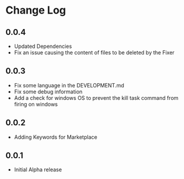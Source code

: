 # Change Log

## 0.0.4
- Updated Dependencies
- Fix an issue causing the content of files to be deleted by the Fixer
## 0.0.3
- Fix some language in the DEVELOPMENT.md
- Fix some debug information
- Add a check for windows OS to prevent the kill task command from firing on windows
## 0.0.2
- Adding Keywords for Marketplace
## 0.0.1
- Initial Alpha release
